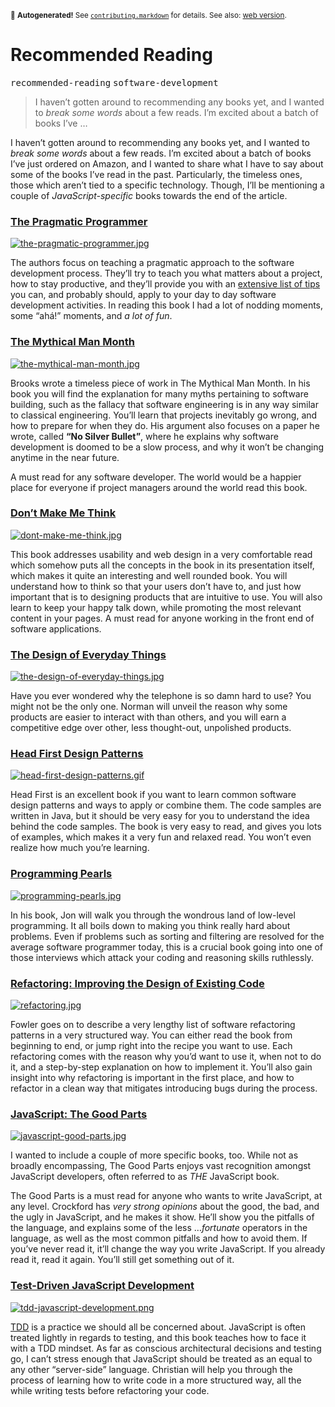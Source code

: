 <sub>&#x1F6A8; <strong>Autogenerated!</strong> See <a href="https://github.com/ponyfoo/articles/tree/noindex/contributing.markdown"><code>contributing.markdown</code></a> for details. See also: <a href="https://ponyfoo.com/articles/recommended-reading">web version</a>.</sub>

<a href="https://ponyfoo.com/articles/recommended-reading"><div></div></a>

<h1>Recommended Reading</h1>

<p><kbd>recommended-reading</kbd> <kbd>software-development</kbd></p>

<blockquote><p>I haven&#x2019;t gotten around to recommending any books yet, and I wanted to <em>break some words</em> about a few reads. I&#x2019;m excited about a batch of books I&#x2019;ve &#x2026;</p></blockquote>

<div><p>I haven&#x2019;t gotten around to recommending any books yet, and I wanted to <em>break some words</em> about a few reads. I&#x2019;m excited about a batch of books I&#x2019;ve just ordered on Amazon, and I wanted to share what I have to say about some of the books I&#x2019;ve read in the past. Particularly, the timeless ones, those which aren&#x2019;t tied to a specific technology. Though, I&#x2019;ll be mentioning a couple of <em>JavaScript-specific</em> books towards the end of the article.</p></div>

<div></div>

<div></div>

<div><h3 id="the-pragmatic-programmer-http-wwwamazoncom-pragmatic-programmer-journeyman-master-dp-020161622x-find-it-in-amazon"><a href="http://www.amazon.com/Pragmatic-Programmer-Journeyman-Master/dp/020161622X" target="_blank" aria-label="Find it in Amazon">The Pragmatic Programmer</a></h3> <p><a href="http://www.amazon.com/Pragmatic-Programmer-Journeyman-Master/dp/020161622X" target="_blank" aria-label="Find it in Amazon"><img alt="the-pragmatic-programmer.jpg" class="" src="https://i.imgur.com/fqvoJkR.jpg"></a></p> <p>The authors focus on teaching a pragmatic approach to the software development process. They&#x2019;ll try to teach you what matters about a project, how to stay productive, and they&#x2019;ll provide you with an <a href="http://www.codinghorror.com/blog/2004/10/a-pragmatic-quick-reference.html" target="_blank" aria-label="A Pragmatic Quick Reference">extensive list of tips</a> you can, and probably should, apply to your day to day software development activities. In reading this book I had a lot of nodding moments, some &#x201C;ah&#xE1;!&#x201D; moments, and <em>a lot of fun</em>.</p> <h3 id="the-mythical-man-month-http-wwwamazoncom-mythical-man-month-software-engineering-anniversary-dp-0201835959-find-it-in-amazon"><a href="http://www.amazon.com/Mythical-Man-Month-Software-Engineering-Anniversary/dp/0201835959" target="_blank" aria-label="Find it in Amazon">The Mythical Man Month</a></h3> <p><a href="http://www.amazon.com/Mythical-Man-Month-Software-Engineering-Anniversary/dp/0201835959" target="_blank" aria-label="Find it in Amazon"><img alt="the-mythical-man-month.jpg" class="" src="https://i.imgur.com/1JmntMT.jpg"></a></p> <p>Brooks wrote a timeless piece of work in The Mythical Man Month. In his book you will find the explanation for many myths pertaining to software building, such as the fallacy that software engineering is in any way similar to classical engineering. You&#x2019;ll learn that projects inevitably go wrong, and how to prepare for when they do. His argument also focuses on a paper he wrote, called <strong>&#x201C;No Silver Bullet&#x201D;</strong>, where he explains why software development is doomed to be a slow process, and why it won&#x2019;t be changing anytime in the near future.</p> <p>A must read for any software developer. The world would be a happier place for everyone if project managers around the world read this book.</p> <h3 id="don-t-make-me-think-http-wwwamazoncom-dont-make-me-think-usability-dp-0321344758-find-it-in-amazon"><a href="http://www.amazon.com/Dont-Make-Me-Think-Usability/dp/0321344758" target="_blank" aria-label="Find it in Amazon">Don&#x2019;t Make Me Think</a></h3> <p><a href="http://www.amazon.com/Dont-Make-Me-Think-Usability/dp/0321344758" target="_blank" aria-label="Find it in Amazon"><img alt="dont-make-me-think.jpg" class="" src="https://i.imgur.com/Rma7rpz.jpg"></a></p> <p>This book addresses usability and web design in a very comfortable read which somehow puts all the concepts in the book in its presentation itself, which makes it quite an interesting and well rounded book. You will understand how to think so that your users don&#x2019;t have to, and just how important that is to designing products that are intuitive to use. You will also learn to keep your happy talk down, while promoting the most relevant content in your pages. A must read for anyone working in the front end of software applications.</p> <h3 id="the-design-of-everyday-things-http-wwwamazoncom-design-everyday-things-revised-expanded-dp-0465050654-find-it-in-amazon"><a href="http://www.amazon.com/Design-Everyday-Things-Revised-Expanded/dp/0465050654" target="_blank" aria-label="Find it in Amazon">The Design of Everyday Things</a></h3> <p><a href="http://www.amazon.com/Design-Everyday-Things-Revised-Expanded/dp/0465050654" target="_blank" aria-label="Find it in Amazon"><img alt="the-design-of-everyday-things.jpg" class="" src="https://i.imgur.com/7JR2rGf.jpg"></a></p> <p>Have you ever wondered why the telephone is so damn hard to use? You might not be the only one. Norman will unveil the reason why some products are easier to interact with than others, and you will earn a competitive edge over other, less thought-out, unpolished products.</p> <h3 id="head-first-design-patterns-http-wwwamazoncom-first-design-patterns-elisabeth-freeman-dp-0596007124-find-it-in-amazon"><a href="http://www.amazon.com/First-Design-Patterns-Elisabeth-Freeman/dp/0596007124" target="_blank" aria-label="Find it in Amazon">Head First Design Patterns</a></h3> <p><a href="http://www.amazon.com/First-Design-Patterns-Elisabeth-Freeman/dp/0596007124" target="_blank" aria-label="Find it in Amazon"><img alt="head-first-design-patterns.gif" class="" src="https://i.imgur.com/DUllqq2.gif"></a></p> <p>Head First is an excellent book if you want to learn common software design patterns and ways to apply or combine them. The code samples are written in Java, but it should be very easy for you to understand the idea behind the code samples. The book is very easy to read, and gives you lots of examples, which makes it a very fun and relaxed read. You won&#x2019;t even realize how much you&#x2019;re learning.</p> <h3 id="programming-pearls-http-wwwamazoncom-programming-pearls-2nd-jon-bentley-dp-0201657880-find-it-in-amazon"><a href="http://www.amazon.com/Programming-Pearls-2nd-Jon-Bentley/dp/0201657880" target="_blank" aria-label="Find it in Amazon">Programming Pearls</a></h3> <p><a href="http://www.amazon.com/Programming-Pearls-2nd-Jon-Bentley/dp/0201657880" target="_blank" aria-label="Find it in Amazon"><img alt="programming-pearls.jpg" class="" src="https://i.imgur.com/ySYp0Zg.jpg"></a></p> <p>In his book, Jon will walk you through the wondrous land of low-level programming. It all boils down to making you think really hard about problems. Even if problems such as sorting and filtering are resolved for the average software programmer today, this is a crucial book going into one of those interviews which attack your coding and reasoning skills ruthlessly.</p> <h3 id="refactoring-improving-the-design-of-existing-code-http-wwwamazoncom-refactoring-improving-design-existing-code-dp-0201485672-find-it-in-amazon"><a href="http://www.amazon.com/Refactoring-Improving-Design-Existing-Code/dp/0201485672" target="_blank" aria-label="Find it in Amazon">Refactoring: Improving the Design of Existing Code</a></h3> <p><a href="http://www.amazon.com/Refactoring-Improving-Design-Existing-Code/dp/0201485672" target="_blank" aria-label="Find it in Amazon"><img alt="refactoring.jpg" class="" src="https://i.imgur.com/RpThZgB.jpg"></a></p> <p>Fowler goes on to describe a very lengthy list of software refactoring patterns in a very structured way. You can either read the book from beginning to end, or jump right into the recipe you want to use. Each refactoring comes with the reason why you&#x2019;d want to use it, when not to do it, and a step-by-step explanation on how to implement it. You&#x2019;ll also gain insight into why refactoring is important in the first place, and how to refactor in a clean way that mitigates introducing bugs during the process.</p> <h3 id="javascript-the-good-parts-http-wwwamazoncom-javascript-good-parts-douglas-crockford-dp-0596517742-find-it-in-amazon"><a href="http://www.amazon.com/JavaScript-Good-Parts-Douglas-Crockford/dp/0596517742" target="_blank" aria-label="Find it in Amazon">JavaScript: The Good Parts</a></h3> <p><a href="http://www.amazon.com/JavaScript-Good-Parts-Douglas-Crockford/dp/0596517742" target="_blank" aria-label="Find it in Amazon"><img alt="javascript-good-parts.jpg" class="" src="https://i.imgur.com/e1bWz3k.jpg"></a></p> <p>I wanted to include a couple of more specific books, too. While not as broadly encompassing, The Good Parts enjoys vast recognition amongst JavaScript developers, often referred to as <em>THE</em> JavaScript book.</p> <p>The Good Parts is a must read for anyone who wants to write JavaScript, at any level. Crockford has <em>very strong opinions</em> about the good, the bad, and the ugly in JavaScript, and he makes it show. He&#x2019;ll show you the pitfalls of the language, and explains some of the less &#x2026;<em>fortunate</em> operators in the language, as well as the most common pitfalls and how to avoid them. If you&#x2019;ve never read it, it&#x2019;ll change the way you write JavaScript. If you already read it, read it again. You&#x2019;ll still get something out of it.</p> <h3 id="test-driven-javascript-development-http-wwwamazoncom-test-driven-javascript-development-developers-library-dp-0321683919-find-it-in-amazon"><a href="http://www.amazon.com/Test-Driven-JavaScript-Development-Developers-Library/dp/0321683919" target="_blank" aria-label="Find it in Amazon">Test-Driven JavaScript Development</a></h3> <p><a href="http://www.amazon.com/Test-Driven-JavaScript-Development-Developers-Library/dp/0321683919" target="_blank" aria-label="Find it in Amazon"><img alt="tdd-javascript-development.png" class="" src="https://i.imgur.com/XjowBJ5.png"></a></p> <p><a href="http://en.wikipedia.org/wiki/Test-driven_development" target="_blank" aria-label="Definition of TDD">TDD</a> is a practice we should all be concerned about. JavaScript is often treated lightly in regards to testing, and this book teaches how to face it with a TDD mindset. As far as conscious architectural decisions and testing go, I can&#x2019;t stress enough that JavaScript should be treated as an equal to any other &#x201C;server-side&#x201D; language. Christian will help you through the process of learning how to write code in a more structured way, all the while writing tests before refactoring your code.</p></div>
